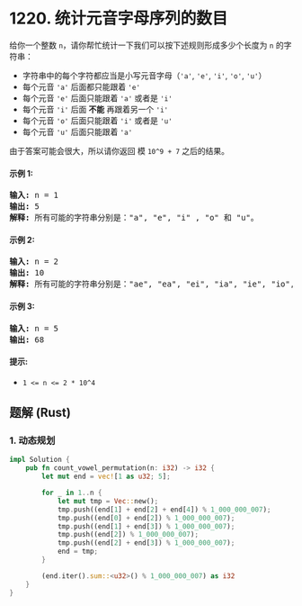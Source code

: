 # 1220. 统计元音字母序列的数目
给你一个整数 ```n```，请你帮忙统计一下我们可以按下述规则形成多少个长度为 ```n``` 的字符串：
* 字符串中的每个字符都应当是小写元音字母（```'a'```, ```'e'```, ```'i'```, ```'o'```, ```'u'```）
* 每个元音 ```'a'``` 后面都只能跟着 ```'e'```
* 每个元音 ```'e'``` 后面只能跟着 ```'a'``` 或者是 ```'i'```
* 每个元音 ```'i'``` 后面 **不能** 再跟着另一个 ```'i'```
* 每个元音 ```'o'``` 后面只能跟着 ```'i'``` 或者是 ```'u'```
* 每个元音 ```'u'``` 后面只能跟着 ```'a'```

由于答案可能会很大，所以请你返回 模 ```10^9 + 7``` 之后的结果。

#### 示例 1:
<pre>
<strong>输入:</strong> n = 1
<strong>输出:</strong> 5
<strong>解释:</strong> 所有可能的字符串分别是："a", "e", "i" , "o" 和 "u"。
</pre>

#### 示例 2:
<pre>
<strong>输入:</strong> n = 2
<strong>输出:</strong> 10
<strong>解释:</strong> 所有可能的字符串分别是："ae", "ea", "ei", "ia", "ie", "io", "iu", "oi", "ou" 和 "ua"。
</pre>

#### 示例 3:
<pre>
<strong>输入:</strong> n = 5
<strong>输出:</strong> 68
</pre>

#### 提示:
* ```1 <= n <= 2 * 10^4```

## 题解 (Rust)

### 1. 动态规划
```Rust
impl Solution {
    pub fn count_vowel_permutation(n: i32) -> i32 {
        let mut end = vec![1 as u32; 5];

        for _ in 1..n {
            let mut tmp = Vec::new();
            tmp.push((end[1] + end[2] + end[4]) % 1_000_000_007);
            tmp.push((end[0] + end[2]) % 1_000_000_007);
            tmp.push((end[1] + end[3]) % 1_000_000_007);
            tmp.push((end[2]) % 1_000_000_007);
            tmp.push((end[2] + end[3]) % 1_000_000_007);
            end = tmp;
        }

        (end.iter().sum::<u32>() % 1_000_000_007) as i32
    }
}
```
